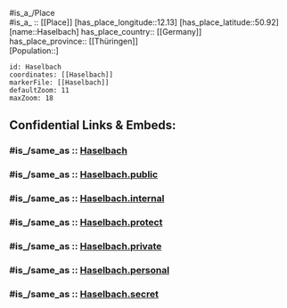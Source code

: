 ﻿---
confidential: public
isDeleted: false
location:
- 50.92
- 12.13
mapmarker: city
mapzoom:
- 7
- 12
SpocWebEntityId: 30789
tags:
- geo/City
type: City
---

#is_a_/Place  
#is_a_ :: [[Place]] 
[has_place_longitude::12.13] 
[has_place_latitude::50.92] 
[name::Haselbach] 
has_place_country:: [[Germany]]  
has_place_province:: [[Thüringen]]  
[Population::] 



```leaflet
id: Haselbach
coordinates: [[Haselbach]] 
markerFile: [[Haselbach]] 
defaultZoom: 11 
maxZoom: 18
```


## Confidential Links & Embeds: 

### #is_/same_as :: [Haselbach](/_Standards/Earth/Continent/Europe/Europe~Central/Germany/Germany~East/Thüringen/counties~TH/Gera/City/Haselbach.md) 

### #is_/same_as :: [Haselbach.public](/_public/Earth/Continent/Europe/Europe~Central/Germany/Germany~East/Thüringen/counties~TH/Gera/City/Haselbach.public.md) 

### #is_/same_as :: [Haselbach.internal](/_internal/Earth/Continent/Europe/Europe~Central/Germany/Germany~East/Thüringen/counties~TH/Gera/City/Haselbach.internal.md) 

### #is_/same_as :: [Haselbach.protect](/_protect/Earth/Continent/Europe/Europe~Central/Germany/Germany~East/Thüringen/counties~TH/Gera/City/Haselbach.protect.md) 

### #is_/same_as :: [Haselbach.private](/_private/Earth/Continent/Europe/Europe~Central/Germany/Germany~East/Thüringen/counties~TH/Gera/City/Haselbach.private.md) 

### #is_/same_as :: [Haselbach.personal](/_personal/Earth/Continent/Europe/Europe~Central/Germany/Germany~East/Thüringen/counties~TH/Gera/City/Haselbach.personal.md) 

### #is_/same_as :: [Haselbach.secret](/_secret/Earth/Continent/Europe/Europe~Central/Germany/Germany~East/Thüringen/counties~TH/Gera/City/Haselbach.secret.md)

